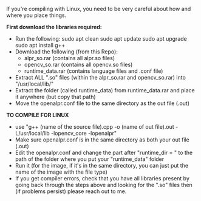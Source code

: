 If you're compiling with Linux, you need to be very careful about how and where you place things.

__First download the libraries required:__
 - Run the following:
       sudo apt clean
       sudo apt update
       sudo apt upgrade
       sudo apt install g++
 - Download the following (from this Repo):
     - alpr_so.rar (contains all alpr.so files)
     - opencv_so.rar (contains all opencv.so files)
     - runtime_data.rar (contains language files and .conf file)
 - Extract ALL ".so" files (within the alpr_so.rar and opencv_so.rar) into "/usr/local/lib/"
 - Extract the folder (called runtime_data) from runtime_data.rar and place it anywhere (but copy that path)
 - Move the openalpr.conf file to the same directory as the out file (.out) 


__TO COMPILE FOR LINUX__
- use "g++ (name of the source file).cpp -o (name of out file).out -L/usr/local/lib -lopencv_core -lopenalpr"
- Make sure openalpr.conf is in the same directory as both your out file (.out)
- Edit the openalpr.conf and change the part after "runtime_dir = " to the path of the folder where you put your "runtime_data" folder
- Run it (for the image, if it's in the same directory, you can just put the name of the image with the file type)  
- If you get compiler errors, check that you have all libraries present by going back through the steps above and looking for the ".so" files then (if problems persist) please reach out to me.
